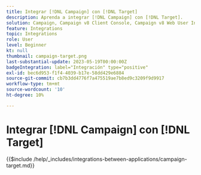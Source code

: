 ```yaml
---
title: Integrar [!DNL Campaign] con [!DNL Target]
description: Aprenda a integrar [!DNL Campaign] con [!DNL Target].
solution: Campaign, Campaign v8 Client Console, Campaign v8 Web User Interface, Campaign Classic v7, Target
feature: Integrations
topic: Integrations
role: User
level: Beginner
kt: null
thumbnail: campaign-target.png
last-substantial-update: 2023-05-19T00:00:00Z
badgeIntegration: label="Integración" type="positive"
exl-id: bec6d953-f1f4-4039-b17e-58dd429e6884
source-git-commit: cb7b3dd4776f7a475519ae7b8ed9c3209f9d9917
workflow-type: tm+mt
source-wordcount: '10'
ht-degree: 10%

---
```


# Integrar [!DNL Campaign] con [!DNL Target]

{{$include /help/_includes/integrations-between-applications/campaign-target.md}}
